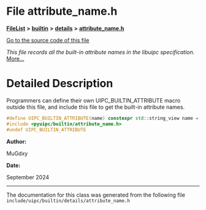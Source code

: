 

# File attribute\_name.h



[**FileList**](files.md) **>** [**builtin**](dir_e46c520626162f9e42d80fd08f196511.md) **>** [**details**](dir_4db2109fccbcdb4025718aaa828a1196.md) **>** [**attribute\_name.h**](details_2attribute__name_8h.md)

[Go to the source code of this file](details_2attribute__name_8h_source.md)

_This file records all the built-in attribute names in the libuipc specification._ [More...](#detailed-description)


































































# Detailed Description


Programmers can define their own UIPC\_BUILTIN\_ATTRIBUTE macro outside this file, and include this file to get the built-in attribute names.



```C++
#define UIPC_BUILTIN_ATTRIBUTE(name) constexpr std::string_view name = #name
#include <pyuipc/builtin/attribute_name.h>
#undef UIPC_BUILTIN_ATTRIBUTE
```





**Author:**

MuGdxy 




**Date:**

September 2024 





    

------------------------------
The documentation for this class was generated from the following file `include/uipc/builtin/details/attribute_name.h`

